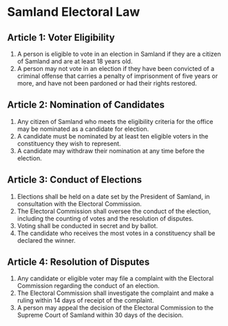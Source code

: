# Samland Electoral Law

## Article 1: Voter Eligibility

1. A person is eligible to vote in an election in Samland if they are a citizen of Samland and are at least 18 years old.
2. A person may not vote in an election if they have been convicted of a criminal offense that carries a penalty of imprisonment of five years or more, and have not been pardoned or had their rights restored.

## Article 2: Nomination of Candidates

1. Any citizen of Samland who meets the eligibility criteria for the office may be nominated as a candidate for election.
2. A candidate must be nominated by at least ten eligible voters in the constituency they wish to represent.
3. A candidate may withdraw their nomination at any time before the election.

## Article 3: Conduct of Elections

1. Elections shall be held on a date set by the President of Samland, in consultation with the Electoral Commission.
2. The Electoral Commission shall oversee the conduct of the election, including the counting of votes and the resolution of disputes.
3. Voting shall be conducted in secret and by ballot.
4. The candidate who receives the most votes in a constituency shall be declared the winner.

## Article 4: Resolution of Disputes

1. Any candidate or eligible voter may file a complaint with the Electoral Commission regarding the conduct of an election.
2. The Electoral Commission shall investigate the complaint and make a ruling within 14 days of receipt of the complaint.
3. A person may appeal the decision of the Electoral Commission to the Supreme Court of Samland within 30 days of the decision.

